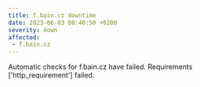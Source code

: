 ```yaml
---
title: f.bain.cz downtime
date: 2023-06-03 00:40:50 +0200
severity: down
affected:
 - f.bain.cz
---
```

Automatic checks for f.bain.cz have failed. Requirements ['http_requirement'] failed.
